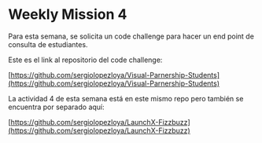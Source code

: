 # Weekly Mission 4

Para esta semana, se solicita un code challenge para hacer un end point de consulta de estudiantes.

Este es el link al repositorio del code challenge:

[https://github.com/sergiolopezloya/Visual-Parnership-Students](https://github.com/sergiolopezloya/Visual-Parnership-Students)

La actividad 4 de esta semana está en este mismo repo pero también se encuentra por separado aquí:

[https://github.com/sergiolopezloya/LaunchX-Fizzbuzz](https://github.com/sergiolopezloya/LaunchX-Fizzbuzz)
